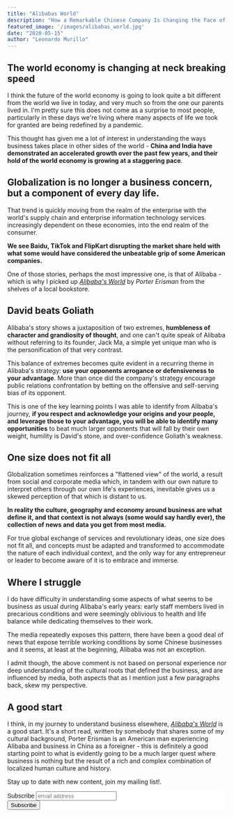 ```yaml
---
title: "Alibabas World"
description: "How a Remarkable Chinese Company Is Changing the Face of Global Business"
featured_image: '/images/alibabas_world.jpg'
date: "2020-05-15"
author: "Leonardo Murillo"
---
```

## The world economy is changing at neck breaking speed

I think the future of the world economy is going to look quite a bit different from the world we live in today, and very much so from the one our parents lived in. I'm pretty sure this does not come as a surprise to most people, particularly in these days we're living where many aspects of life we took for granted are being redefined by a pandemic.

This thought has given me a lot of interest in understanding the ways business takes place in other sides of the world - **China and India have demonstrated an accelerated growth over the past few years, and their hold of the world economy is growing at a staggering pace**.

## Globalization is no longer a business concern, but a component of every day life.

That trend is quickly moving from the realm of the enterprise with the world's supply chain and enterprise information technology services increasingly dependent on these economies, into the end realm of the consumer.

**We see Baidu, TikTok and FlipKart disrupting the market share held with what some would have considered the unbeatable grip of some American companies.**

One of those stories, perhaps the most impressive one, is that of Alibaba - which is why I picked up [_Alibaba's World_](https://amzn.to/2Zl68J5) by _Porter Erisman_ from the shelves of a local bookstore.

David beats Goliath
-------------------
Alibaba's story shows a juxtaposition of two extremes, **humbleness of character and grandiosity of thought**, and one can't quite speak of Alibaba without referring to its founder, Jack Ma, a simple yet unique man who is the personification of that very contrast.

This balance of extremes becomes quite evident in a recurring theme in Alibaba's strategy: **use your opponents arrogance or defensiveness to your advantage**. More than once did the company's strategy encourage public relations confrontation by betting on the offensive and self-serving bias of its opponent.

This is one of the key learning points I was able to identify from Alibaba's journey, **if you respect and acknowledge your origins and your people, and leverage those to your advantage, you will be able to identify many opportunities** to beat much larger opponents that will fall by their own weight, humility is David's  stone, and over-confidence Goliath's weakness. 

One size does not fit all
-------------------------
Globalization sometimes reinforces a "flattened view" of the world, a result from social and corporate media which, in tandem with our own nature to interpret others through our own life's experiences, inevitable gives us a skewed perception of that which is distant to us.

**In reality the culture, geography and economy around business are what define it, and that context is not always (some would say hardly ever), the collection of news and data you get from most media.**

For true global exchange of services and revolutionary ideas, one size does not fit all, and concepts must be adapted and transformed to accommodate the nature of each individual context, and the only way for any entrepreneur or leader to become aware of it is to embrace and immerse.

Where I struggle
----------------
I do have difficulty in understanding some aspects of what seems to be business as usual during Alibaba's early years: early staff members lived in precarious conditions and were seemingly oblivious to health and life balance while dedicating themselves to their work.

The media repeatedly exposes this pattern, there have been a good deal of news that expose terrible working conditions by some Chinese businesses and it seems, at least at the beginning, Alibaba was not an exception.

I admit though, the above comment is not based on personal experience nor deep understanding of the cultural roots that defined the business, and are influenced by media, both aspects that as I mention just a few paragraphs back, skew my perspective.

A good start
------------
I think, in my journey to understand business elsewhere, [_Alibaba's World_](https://amzn.to/2Zl68J5) is a good start. It's a short read, written by somebody that shares some of my cultural background, Porter Erisman is an American man experiencing Alibaba and business in China as a foreigner - this is definitely a good starting point to what is evidently going to be a much larger quest where business is nothing but the result of a rich and complex combination of localized human culture and history.

Stay up to date with new content, join my mailing list!.

<!-- Begin Mailchimp Signup Form -->
<link href="//cdn-images.mailchimp.com/embedcode/horizontal-slim-10_7.css" rel="stylesheet" type="text/css">
<style type="text/css">
	#mc_embed_signup{background:#fff; clear:left; font:14px Helvetica,Arial,sans-serif; width:100%;}
	/* Add your own Mailchimp form style overrides in your site stylesheet or in this style block.
	   We recommend moving this block and the preceding CSS link to the HEAD of your HTML file. */
</style>
<div id="mc_embed_signup">
<form action="https://murillodigital.us10.list-manage.com/subscribe/post?u=c12ff1afa71003663de3762cc&amp;id=4cff0f72fe" method="post" id="mc-embedded-subscribe-form" name="mc-embedded-subscribe-form" class="validate" target="_blank" novalidate>
    <div id="mc_embed_signup_scroll">
	<label for="mce-EMAIL">Subscribe</label>
	<input type="email" value="" name="EMAIL" class="email" id="mce-EMAIL" placeholder="email address" required>
    <!-- real people should not fill this in and expect good things - do not remove this or risk form bot signups-->
    <div style="position: absolute; left: -5000px;" aria-hidden="true"><input type="text" name="b_c12ff1afa71003663de3762cc_4cff0f72fe" tabindex="-1" value=""></div>
    <div class="clear"><input type="submit" value="Subscribe" name="subscribe" id="mc-embedded-subscribe" class="button"></div>
    </div>
</form>
</div>

<!--End mc_embed_signup-->
